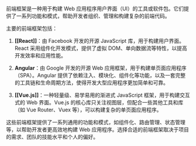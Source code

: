 前端框架是一种用于构建 Web 应用程序用户界面（UI）的工具或软件包。它们提供了一系列功能和模式，帮助开发者组织、管理和构建复杂的前端代码。

主要的前端框架包括：

1. **[[React]]**：由 Facebook 开发的开源 JavaScript 库，用于构建用户界面。React 采用组件化开发模式，提供了虚拟 DOM、单向数据流等特性，以提高开发效率和应用性能。
    
2. **Angular**：由 Google 开发的开源 Web 应用框架，用于构建单页面应用程序（SPA）。Angular 提供了依赖注入、模块化、组件化等功能，以及一套完整的工具链和生命周期方法，使得开发大型应用程序更加简单和可靠。
    
3. **[[Vue.js]]**：一种轻量级、易学易用的渐进式 JavaScript 框架，用于构建交互式的 Web 界面。Vue.js 的核心库只关注视图层，但配合一些其他工具和库（如 Vue Router、Vuex 等），可以构建复杂的单页面应用程序。
    

这些前端框架提供了一系列通用的功能和模式，如组件化、路由管理、状态管理等，以帮助开发者更高效地构建 Web 应用程序。选择合适的前端框架取决于项目的需求、团队的技能水平和个人的偏好。